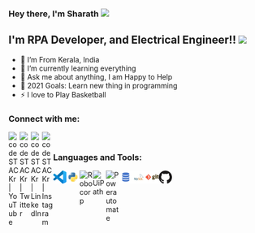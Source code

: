 ### Hey there, I'm Sharath <img width="30px" src="https://cdn-icons-png.flaticon.com/512/4830/4830646.png" />


## I'm RPA Developer, and Electrical Engineer!! <img width="30px" src="https://cdn-icons.flaticon.com/png/512/4658/premium/4658968.png?token=exp=1641107984~hmac=f0510efe6022bfa0f7e6856a7066a1fa" />

- 🔭 I’m From Kerala, India
- 🌱 I’m currently learning everything
- 👯 Ask me about anything, I am Happy to Help
- 🥅 2021 Goals: Learn new thing in programming
- ⚡ I love to Play Basketball

### Connect with me:
[<img align="left" alt="codeSTACKr | YouTube" width="22px" src="https://cdn.jsdelivr.net/npm/simple-icons@v3/icons/youtube.svg" />][youtube]
[<img align="left" alt="codeSTACKr | Twitter" width="22px" src="https://cdn.jsdelivr.net/npm/simple-icons@v3/icons/twitter.svg" />][twitter]
[<img align="left" alt="codeSTACKr | LinkedIn" width="22px" src="https://cdn.jsdelivr.net/npm/simple-icons@v3/icons/linkedin.svg" />][linkedin]
[<img align="left" alt="codeSTACKr | Instagram" width="22px" src="https://cdn.jsdelivr.net/npm/simple-icons@v3/icons/instagram.svg" />][instagram]

<br />

### Languages and Tools:

[<img align="left" alt="Visual Studio Code" width="26px" src="https://raw.githubusercontent.com/github/explore/80688e429a7d4ef2fca1e82350fe8e3517d3494d/topics/visual-studio-code/visual-studio-code.png" />][Vscode]
[<img align="left" alt="Python" width="26px" src="https://raw.githubusercontent.com/github/explore/80688e429a7d4ef2fca1e82350fe8e3517d3494d/topics/python/python.png" />][python]
[<img align="left" alt="Robocorp" width="26px" src="https://avatars.githubusercontent.com/u/54288445?s=200&v=4" />][Robocorp]
[<img align="left" alt="UiPath" width="26px" src="https://iconape.com/wp-content/png_logo_vector/uipath-logo.png" />][UiPath]
[<img align="left" alt="Powerautomate" width="26px" src="https://img.icons8.com/fluency/48/000000/microsoft-power-automate-2020.png" />][python]
[<img align="left" alt="SQL" width="26px" src="https://raw.githubusercontent.com/github/explore/80688e429a7d4ef2fca1e82350fe8e3517d3494d/topics/sql/sql.png" />][sql]
[<img align="left" alt="MySQL" width="26px" src="https://raw.githubusercontent.com/github/explore/80688e429a7d4ef2fca1e82350fe8e3517d3494d/topics/mysql/mysql.png" />][mysql]
[<img align="left" alt="Git" width="26px" src="https://raw.githubusercontent.com/github/explore/80688e429a7d4ef2fca1e82350fe8e3517d3494d/topics/git/git.png" />][git]
[<img align="left" alt="GitHub" width="26px" src="https://raw.githubusercontent.com/github/explore/78df643247d429f6cc873026c0622819ad797942/topics/github/github.png" />][github]

[Vscode]: https://code.visualstudio.com
[python]: https://www.python.org/
[UiPath]: https://www.uipath.com/
[Robocorp]: https://robocorp.com/
[git]: https://git-scm.com/
[sql]: https://sqlbolt.com/
[mysql]: https://www.mysql.com/
[github]: https://github.com/
[twitter]: https://twitter.com/CnrSharath
[youtube]: https://www.youtube.com/channel/UC3N6wNIDux3cZh9emUe4Qmw
[instagram]: https://www.instagram.com/sharathcnr/
[linkedin]: https://www.linkedin.com/in/sharath-chandran-nair-r-85b16913b/
